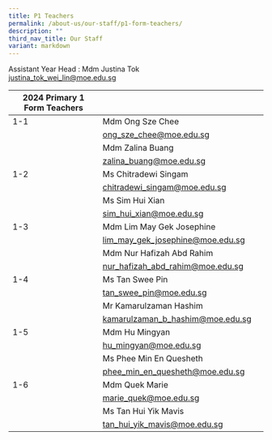 ```yaml
---
title: P1 Teachers
permalink: /about-us/our-staff/p1-form-teachers/
description: ""
third_nav_title: Our Staff
variant: markdown
---
```

Assistant Year Head : Mdm Justina Tok
<br>
<a href="mailto:justina_tok_wei_lin@moe.edu.sg">justina_tok_wei_lin@moe.edu.sg</a>
<br>

| 2024 Primary 1 Form Teachers |  | |
| -------- | -------- | -------- |
| 1-1   | Mdm Ong Sze Chee    |     |
|     | <a href="mailto:ong_sze_chee@moe.edu.sg">ong_sze_chee@moe.edu.sg</a>  |     |
|     | Mdm Zalina Buang   |     |
|     |<a href="mailto:zalina_buang@moe.edu.sg">zalina_buang@moe.edu.sg</a>     |     |
| 1-2     | Ms Chitradewi Singam    |     |
|     | <a href="mailto:chitradewi_singam@moe.edu.sg">chitradewi_singam@moe.edu.sg</a>  |     |
|     | Ms Sim Hui Xian  |     |
|     |<a href="mailto:sim_hui_xian@moe.edu.sg">sim_hui_xian@moe.edu.sg</a>  |     |
| 1-3    | Mdm Lim May Gek Josephine |     |
|     |<a href="mailto:lim_may_gek_josephine@moe.edu.sg">lim_may_gek_josephine@moe.edu.sg</a>  |     |
|     | Mdm Nur Hafizah Abd Rahim  |     |
|     |<a href="mailto:nur_hafizah_abd_rahim@moe.edu.sg">nur_hafizah_abd_rahim@moe.edu.sg</a>  |     |
| 1-4    | Ms Tan Swee Pin  |     |
|     | <a href="mailto:tan_swee_pin@moe.edu.sg">tan_swee_pin@moe.edu.sg</a>  |     |
|     | Mr Kamarulzaman Hashim  |     |
|     | <a href="mailto:kamarulzaman_b_hashim@moe.edu.sg">kamarulzaman_b_hashim@moe.edu.sg</a>  |     |
| 1-5    | Mdm Hu Mingyan  |     |
|     | <a href="mailto:hu_mingyan@moe.edu.sg">hu_mingyan@moe.edu.sg</a>  |     |
|     | Ms Phee Min En Quesheth  |     |
|     | <a href="mailto:phee_min_en_quesheth@moe.edu.sg">phee_min_en_quesheth@moe.edu.sg</a>  |     |
|1-6     | Mdm Quek Marie  |     |
|     | <a href="mailto:marie_quek@moe.edu.sg">marie_quek@moe.edu.sg</a> |     |
|     | Ms Tan Hui Yik Mavis |     |
|     |<a href="mailto:tan_hui_yik_mavis@moe.edu.sg">tan_hui_yik_mavis@moe.edu.sg</a>  |     |